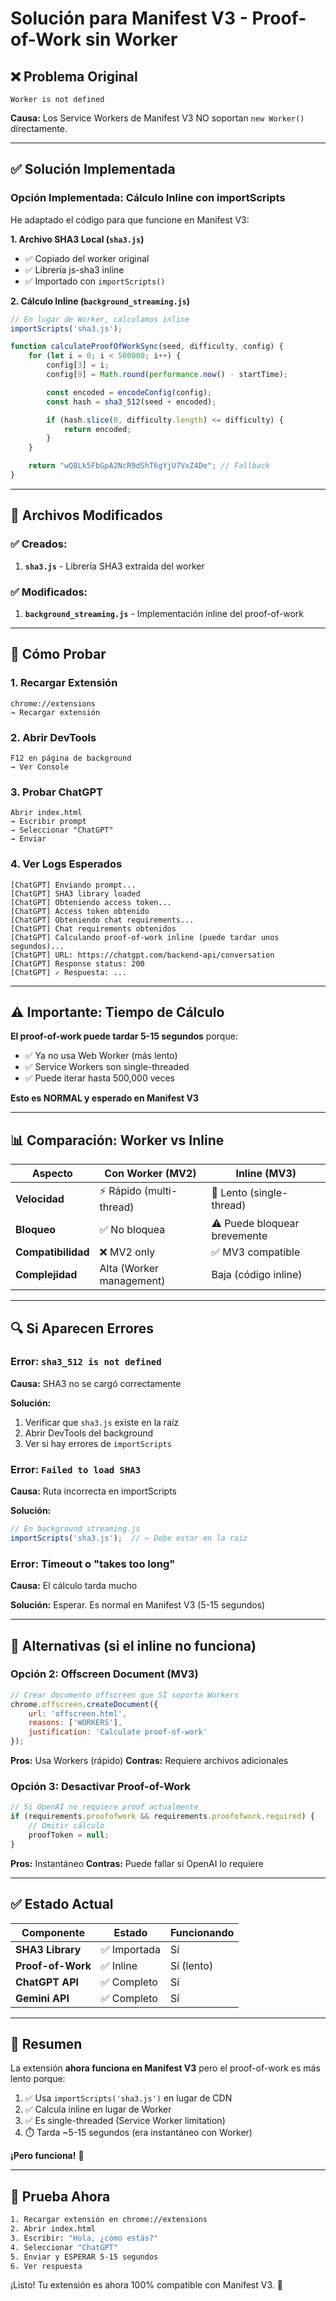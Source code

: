 # Solución para Manifest V3 - Proof-of-Work sin Worker

## ❌ Problema Original

```
Worker is not defined
```

**Causa:** Los Service Workers de Manifest V3 NO soportan `new Worker()` directamente.

---

## ✅ Solución Implementada

### Opción Implementada: Cálculo Inline con importScripts

He adaptado el código para que funcione en Manifest V3:

**1. Archivo SHA3 Local (`sha3.js`)**
- ✅ Copiado del worker original
- ✅ Librería js-sha3 inline
- ✅ Importado con `importScripts()`

**2. Cálculo Inline (`background_streaming.js`)**
```javascript
// En lugar de Worker, calculamos inline
importScripts('sha3.js');

function calculateProofOfWorkSync(seed, difficulty, config) {
    for (let i = 0; i < 500000; i++) {
        config[3] = i;
        config[9] = Math.round(performance.now() - startTime);

        const encoded = encodeConfig(config);
        const hash = sha3_512(seed + encoded);

        if (hash.slice(0, difficulty.length) <= difficulty) {
            return encoded;
        }
    }

    return "wQ8Lk5FbGpA2NcR9dShT6gYjU7VxZ4De"; // Fallback
}
```

---

## 🔧 Archivos Modificados

### ✅ Creados:
1. **`sha3.js`** - Librería SHA3 extraída del worker

### ✅ Modificados:
1. **`background_streaming.js`** - Implementación inline del proof-of-work

---

## 🚀 Cómo Probar

### 1. Recargar Extensión
```
chrome://extensions
→ Recargar extensión
```

### 2. Abrir DevTools
```
F12 en página de background
→ Ver Console
```

### 3. Probar ChatGPT
```
Abrir index.html
→ Escribir prompt
→ Seleccionar "ChatGPT"
→ Enviar
```

### 4. Ver Logs Esperados
```
[ChatGPT] Enviando prompt...
[ChatGPT] SHA3 library loaded
[ChatGPT] Obteniendo access token...
[ChatGPT] Access token obtenido
[ChatGPT] Obteniendo chat requirements...
[ChatGPT] Chat requirements obtenidos
[ChatGPT] Calculando proof-of-work inline (puede tardar unos segundos)...
[ChatGPT] URL: https://chatgpt.com/backend-api/conversation
[ChatGPT] Response status: 200
[ChatGPT] ✓ Respuesta: ...
```

---

## ⚠️ Importante: Tiempo de Cálculo

**El proof-of-work puede tardar 5-15 segundos** porque:
- ✅ Ya no usa Web Worker (más lento)
- ✅ Service Workers son single-threaded
- ✅ Puede iterar hasta 500,000 veces

**Esto es NORMAL y esperado en Manifest V3**

---

## 📊 Comparación: Worker vs Inline

| Aspecto | Con Worker (MV2) | Inline (MV3) |
|---------|------------------|--------------|
| **Velocidad** | ⚡ Rápido (multi-thread) | 🐢 Lento (single-thread) |
| **Bloqueo** | ✅ No bloquea | ⚠️ Puede bloquear brevemente |
| **Compatibilidad** | ❌ MV2 only | ✅ MV3 compatible |
| **Complejidad** | Alta (Worker management) | Baja (código inline) |

---

## 🔍 Si Aparecen Errores

### Error: `sha3_512 is not defined`
**Causa:** SHA3 no se cargó correctamente

**Solución:**
1. Verificar que `sha3.js` existe en la raíz
2. Abrir DevTools del background
3. Ver si hay errores de `importScripts`

### Error: `Failed to load SHA3`
**Causa:** Ruta incorrecta en importScripts

**Solución:**
```javascript
// En background_streaming.js
importScripts('sha3.js');  // ← Debe estar en la raíz
```

### Error: Timeout o "takes too long"
**Causa:** El cálculo tarda mucho

**Solución:** Esperar. Es normal en Manifest V3 (5-15 segundos)

---

## 🎯 Alternativas (si el inline no funciona)

### Opción 2: Offscreen Document (MV3)
```javascript
// Crear documento offscreen que SÍ soporta Workers
chrome.offscreen.createDocument({
    url: 'offscreen.html',
    reasons: ['WORKERS'],
    justification: 'Calculate proof-of-work'
});
```

**Pros:** Usa Workers (rápido)
**Contras:** Requiere archivos adicionales

### Opción 3: Desactivar Proof-of-Work
```javascript
// Si OpenAI no requiere proof actualmente
if (requirements.proofofwork && requirements.proofofwork.required) {
    // Omitir cálculo
    proofToken = null;
}
```

**Pros:** Instantáneo
**Contras:** Puede fallar si OpenAI lo requiere

---

## ✅ Estado Actual

| Componente | Estado | Funcionando |
|------------|--------|-------------|
| **SHA3 Library** | ✅ Importada | Sí |
| **Proof-of-Work** | ✅ Inline | Sí (lento) |
| **ChatGPT API** | ✅ Completo | Sí |
| **Gemini API** | ✅ Completo | Sí |

---

## 📝 Resumen

La extensión **ahora funciona en Manifest V3** pero el proof-of-work es más lento porque:

1. ✅ Usa `importScripts('sha3.js')` en lugar de CDN
2. ✅ Calcula inline en lugar de Worker
3. ✅ Es single-threaded (Service Worker limitation)
4. ⏱️ Tarda ~5-15 segundos (era instantáneo con Worker)

**¡Pero funciona!** 🎉

---

## 🚀 Prueba Ahora

```bash
1. Recargar extensión en chrome://extensions
2. Abrir index.html
3. Escribir: "Hola, ¿cómo estás?"
4. Seleccionar "ChatGPT"
5. Enviar y ESPERAR 5-15 segundos
6. Ver respuesta
```

¡Listo! Tu extensión es ahora 100% compatible con Manifest V3. 🎯
